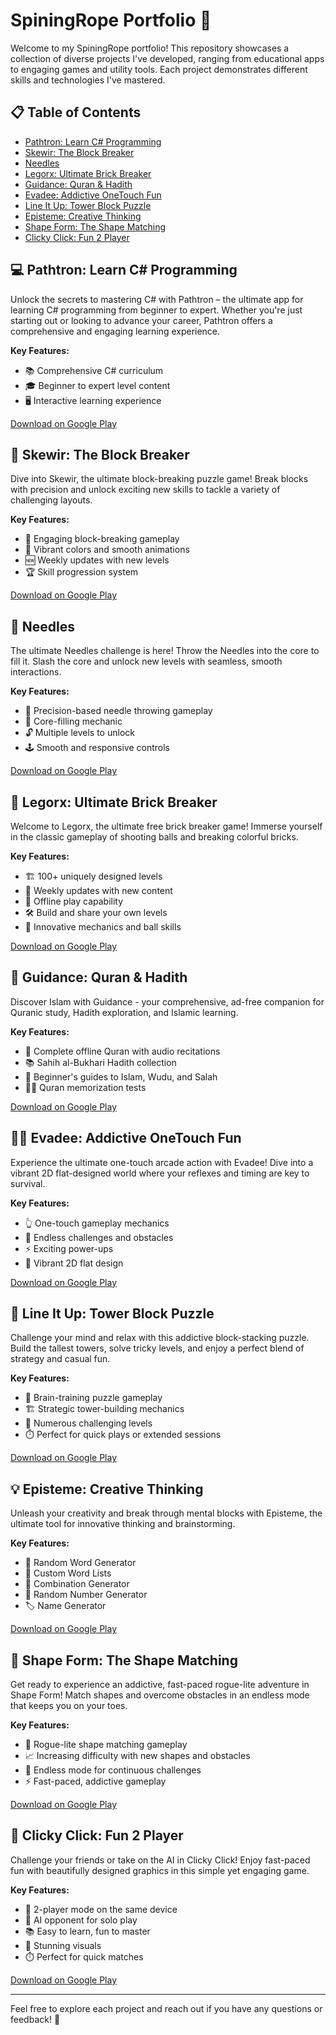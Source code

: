 # SpiningRope Portfolio 🚀

Welcome to my SpiningRope portfolio! This repository showcases a collection of diverse projects I've developed, ranging from educational apps to engaging games and utility tools. Each project demonstrates different skills and technologies I've mastered.

## 📋 Table of Contents
- [Pathtron: Learn C# Programming](#pathtron-learn-c-programming)
- [Skewir: The Block Breaker](#skewir-the-block-breaker)
- [Needles](#needles)
- [Legorx: Ultimate Brick Breaker](#legorx-ultimate-brick-breaker)
- [Guidance: Quran & Hadith](#guidance-quran--hadith)
- [Evadee: Addictive OneTouch Fun](#evadee-addictive-onetouch-fun)
- [Line It Up: Tower Block Puzzle](#line-it-up-tower-block-puzzle)
- [Episteme: Creative Thinking](#episteme-creative-thinking)
- [Shape Form: The Shape Matching](#shape-form-the-shape-matching)
- [Clicky Click: Fun 2 Player](#clicky-click-fun-2-player)

## 💻 Pathtron: Learn C# Programming

Unlock the secrets to mastering C# with Pathtron – the ultimate app for learning C# programming from beginner to expert. Whether you're just starting out or looking to advance your career, Pathtron offers a comprehensive and engaging learning experience.

**Key Features:**
- 📚 Comprehensive C# curriculum
- 🎓 Beginner to expert level content
- 🖥️ Interactive learning experience

[Download on Google Play](https://play.google.com/store/apps/details?id=com.spiningrope.Pathtron)

## 🧩 Skewir: The Block Breaker

Dive into Skewir, the ultimate block-breaking puzzle game! Break blocks with precision and unlock exciting new skills to tackle a variety of challenging layouts.

**Key Features:**
- 🔨 Engaging block-breaking gameplay
- 🎨 Vibrant colors and smooth animations
- 🆕 Weekly updates with new levels
- 🏆 Skill progression system

[Download on Google Play](https://play.google.com/store/apps/details?id=com.spiningrope.Skewir)

## 🎯 Needles

The ultimate Needles challenge is here! Throw the Needles into the core to fill it. Slash the core and unlock new levels with seamless, smooth interactions.

**Key Features:**
- 🎯 Precision-based needle throwing gameplay
- 🔵 Core-filling mechanic
- 🔓 Multiple levels to unlock
- 🕹️ Smooth and responsive controls

[Download on Google Play](https://play.google.com/store/apps/details?id=com.spiningrope.Needles)

## 🧱 Legorx: Ultimate Brick Breaker

Welcome to Legorx, the ultimate free brick breaker game! Immerse yourself in the classic gameplay of shooting balls and breaking colorful bricks.

**Key Features:**
- 🏗️ 100+ uniquely designed levels
- 📅 Weekly updates with new content
- 🔌 Offline play capability
- 🛠️ Build and share your own levels
- 🔄 Innovative mechanics and ball skills

[Download on Google Play](https://play.google.com/store/apps/details?id=com.spiningrope.Legorx)

## 📖 Guidance: Quran & Hadith

Discover Islam with Guidance - your comprehensive, ad-free companion for Quranic study, Hadith exploration, and Islamic learning.

**Key Features:**
- 🕋 Complete offline Quran with audio recitations
- 📚 Sahih al-Bukhari Hadith collection
- 🧠 Beginner's guides to Islam, Wudu, and Salah
- 🧑‍🎓 Quran memorization tests

[Download on Google Play](https://play.google.com/store/apps/details?id=com.spiningrope.Guidance)

## 🏃‍♂️ Evadee: Addictive OneTouch Fun

Experience the ultimate one-touch arcade action with Evadee! Dive into a vibrant 2D flat-designed world where your reflexes and timing are key to survival.

**Key Features:**
- 👆 One-touch gameplay mechanics
- 🏁 Endless challenges and obstacles
- ⚡ Exciting power-ups
- 🎨 Vibrant 2D flat design

[Download on Google Play](https://play.google.com/store/apps/details?id=com.spiningrope.Evadee)

## 🏢 Line It Up: Tower Block Puzzle

Challenge your mind and relax with this addictive block-stacking puzzle. Build the tallest towers, solve tricky levels, and enjoy a perfect blend of strategy and casual fun.

**Key Features:**
- 🧠 Brain-training puzzle gameplay
- 🏗️ Strategic tower-building mechanics
- 🧩 Numerous challenging levels
- ⏱️ Perfect for quick plays or extended sessions

[Download on Google Play](https://play.google.com/store/apps/details?id=com.spiningrope.LineItUp)

## 💡 Episteme: Creative Thinking

Unleash your creativity and break through mental blocks with Episteme, the ultimate tool for innovative thinking and brainstorming.

**Key Features:**
- 🎲 Random Word Generator
- 📝 Custom Word Lists
- 🔀 Combination Generator
- 🔢 Random Number Generator
- 🏷️ Name Generator

[Download on Google Play](https://play.google.com/store/apps/details?id=com.spiningrope.Episteme)

## 🔷 Shape Form: The Shape Matching

Get ready to experience an addictive, fast-paced rogue-lite adventure in Shape Form! Match shapes and overcome obstacles in an endless mode that keeps you on your toes.

**Key Features:**
- 🔶 Rogue-lite shape matching gameplay
- 📈 Increasing difficulty with new shapes and obstacles
- 🔄 Endless mode for continuous challenges
- ⚡ Fast-paced, addictive gameplay

[Download on Google Play](https://play.google.com/store/apps/details?id=com.Spin.shapes)

## 👥 Clicky Click: Fun 2 Player

Challenge your friends or take on the AI in Clicky Click! Enjoy fast-paced fun with beautifully designed graphics in this simple yet engaging game.

**Key Features:**
- 🤼 2-player mode on the same device
- 🤖 AI opponent for solo play
- 📚 Easy to learn, fun to master
- 🎨 Stunning visuals
- ⏱️ Perfect for quick matches

[Download on Google Play](https://play.google.com/store/apps/details?id=com.spiningrope.ClickClick)

---

Feel free to explore each project and reach out if you have any questions or feedback! 🌟
